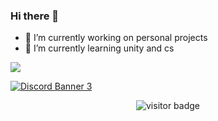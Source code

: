 ### Hi there 👋

- 🔭 I’m currently working on personal projects
- 🌱 I’m currently learning unity and cs

<img src="https://github-readme-stats.vercel.app/api?username=Criz-595&theme=radical&show_icons=true&hide_border=true">

<a href="https://discord.gg/Ecy6WpEZsD"><img align="center" src="https://discordapp.com/api/guilds/782646778347388959/widget.png?style=banner3" alt="Discord Banner 3"/></a>

<p align='center'>
  <img src="https://visitor-badge.glitch.me/badge?page_id=Criz-595" alt="visitor badge"/>
</p>
